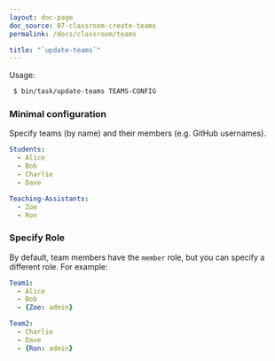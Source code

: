 ```yaml
---
layout: doc-page
doc_source: 07-classroom-create-teams
permalink: /docs/classroom/teams

title: "`update-teams`"
---
```


Usage:

```sh
 $ bin/task/update-teams TEAMS-CONFIG
```

### Minimal configuration

Specify teams (by name) and their members (e.g. GitHub usernames).

```yaml
Students:
  - Alice
  - Bob
  - Charlie
  - Dave

Teaching-Assistants:
  - Zoe
  - Ron
```

### Specify Role

By default, team members have the `member` role, but you can specify a different
role. For example:

```yaml
Team1:
  - Alice
  - Bob
  - {Zoe: admin}

Team2:
  - Charlie
  - Dave
  - {Ron: admin}
```
